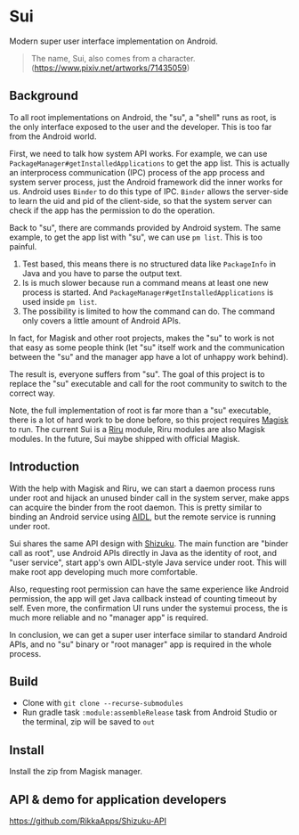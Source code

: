 # Sui

Modern super user interface implementation on Android.

> The name, Sui, also comes from a character. (<https://www.pixiv.net/artworks/71435059>)

## Background

To all root implementations on Android, the "su", a "shell" runs as root, is the only interface exposed to the user and the developer. This is too far from the Android world.

First, we need to talk how system API works. For example, we can use `PackageManager#getInstalledApplications` to get the app list. This is actually an interprocess communication (IPC) process of the app process and system server process, just the Android framework did the inner works for us. Android uses `Binder` to do this type of IPC. `Binder` allows the server-side to learn the uid and pid of the client-side, so that the system server can check if the app has the permission to do the operation.

Back to "su", there are commands provided by Android system. The same example, to get the app list with "su", we can use `pm list`. This is too painful.

1. Test based, this means there is no structured data like `PackageInfo` in Java and you have to parse the output text.
2. Is is much slower because run a command means at least one new process is started. And `PackageManager#getInstalledApplications` is used inside `pm list`.
3. The possibility is limited to how the command can do. The command only covers a little amount of Android APIs.

In fact, for Magisk and other root projects, makes the "su" to work is not that easy as some people think (let "su" itself work and the communication between the "su" and the manager app have a lot of unhappy work behind).

The result is, everyone suffers from "su". The goal of this project is to replace the "su" executable and call for the root community to switch to the correct way.

Note, the full implementation of root is far more than a "su" executable, there is a lot of hard work to be done before, so this project requires [Magisk](https://github.com/topjohnwu/Magisk/) to run. The current Sui is a [Riru](https://github.com/RikkaApps/Riru) module, Riru modules are also Magisk modules. In the future, Sui maybe shipped with official Magisk.

## Introduction

With the help with Magisk and Riru, we can start a daemon process runs under root and hijack an unused binder call in the system server, make apps can acquire the binder from the root daemon. This is pretty similar to binding an Android service using [AIDL](https://developer.android.com/guide/components/aidl), but the remote service is running under root.

Sui shares the same API design with [Shizuku](https://github.com/RikkaApps/Shizuku). The main function are "binder call as root", use Android APIs directly in Java as the identity of root, and "user service", start app's own AIDL-style Java service under root. This will make root app developing much more comfortable.

Also, requesting root permission can have the same experience like Android permission, the app will get Java callback instead of counting timeout by self. Even more, the confirmation UI runs under the systemui process, the is much more reliable and no "manager app" is required.

In conclusion, we can get a super user interface similar to standard Android APIs, and no "su" binary or "root manager" app is required in the whole process.

## Build

* Clone with `git clone --recurse-submodules`
* Run gradle task `:module:assembleRelease` task from Android Studio or the terminal, zip will be saved to `out`

## Install

Install the zip from Magisk manager.

## API & demo for application developers

https://github.com/RikkaApps/Shizuku-API